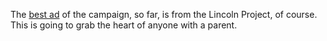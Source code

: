 The <a href="https://www.youtube.com/watch?v=Pre0OFtCqis">best ad</a> of the campaign, so far, is from the Lincoln Project, of course. This is going to grab the heart of anyone with a parent. 
